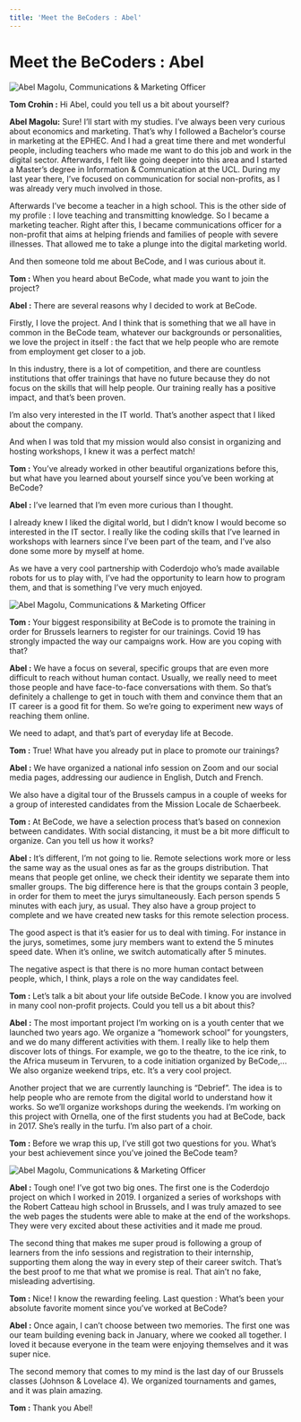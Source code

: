 ```yaml
---
title: 'Meet the BeCoders : Abel'
---
```


 # Meet the BeCoders : Abel
 
 ![Abel Magolu, Communications & Marketing Officer](/images/abelmagolu1.png "Abel Magolu, Communications & Marketing Officer")
 
**Tom Crohin :** Hi Abel, could you tell us a bit about yourself?

**Abel Magolu:** Sure! I’ll start with my studies. I’ve always been very curious about economics and marketing. That’s why I followed a Bachelor’s course in marketing at the EPHEC. And I had a great time there and met wonderful people, including teachers who made me want to do this job and work in the digital sector. Afterwards, I felt like going deeper into this area and I started a Master’s degree in Information & Communication at the UCL. During my last year there, I’ve focused on communication for social non-profits, as I was already very much involved in those. 

Afterwards I’ve become a teacher in a high school. This is the other side of my profile : I love teaching and transmitting knowledge. So I became a marketing teacher. Right after this, I became communications officer for a non-profit that aims at helping friends and families of people with severe illnesses. That allowed me to take a plunge into the digital marketing world. 

And then someone told me about BeCode, and I was curious about it. 

**Tom :** When you heard about BeCode, what made you want to join the project?

**Abel :** There are several reasons why I decided to work at BeCode. 

Firstly, I love the project. And I think that is something that we all have in common in the BeCode team, whatever our backgrounds or personalities, we love the project in itself : the fact that we help people who are remote from employment get closer to a job. 

In this industry, there is a lot of competition, and there are countless institutions that offer trainings that have no future because they do not focus on the skills that will help people. Our training really has a positive impact, and that’s been proven. 

I’m also very interested in the IT world. That’s another aspect that I liked about the company. 

And when I was told that my mission would also consist in organizing and hosting workshops, I knew it was a perfect match!

**Tom :** You’ve already worked in other beautiful organizations before this, but what have you learned about yourself since you’ve been working at BeCode?

**Abel :** I’ve learned that I’m even more curious than I thought. 

I already knew I liked the digital world, but I didn’t know I would become so interested in the IT sector. I really like the coding skills that I’ve learned in workshops with learners since I’ve been part of the team, and I’ve also done some more by myself at home. 

As we have a very cool partnership with Coderdojo who’s made available robots for us to play with, I’ve had the opportunity to learn how to program them, and that is something I’ve very much enjoyed. 

![Abel Magolu, Communications & Marketing Officer](/images/abelmagolu2.png "Abel Magolu, Communications & Marketing Officer")

**Tom :** Your biggest responsibility at BeCode is to promote the training in order for Brussels learners to register for our trainings. Covid 19 has strongly impacted the way our campaigns work. How are you coping with that?

**Abel :** We have a focus on several, specific groups that are even more difficult to reach without human contact. Usually, we really need to meet those people and have face-to-face conversations with them. So that’s definitely a challenge to get in touch with them and convince them that an IT career is a good fit for them. So we’re going to experiment new ways of reaching them online.

We need to adapt, and that’s part of everyday life at Becode.

**Tom :** True! What have you already put in place to promote our trainings?

**Abel :** We have organized a national info session on Zoom and our social media pages, addressing our audience in English, Dutch and French. 

We also have a digital tour of the Brussels campus in a couple of weeks for a group of interested candidates from the Mission Locale de Schaerbeek. 

**Tom :** At BeCode, we have a selection process that’s based on connexion between candidates. With social distancing, it must be a bit more difficult to organize. Can you tell us how it works?

**Abel :** It’s different, I’m not going to lie. Remote selections work more or less the same way as the usual ones as far as the groups distribution. That means that people get online, we check their identity we separate them into smaller groups. The big difference here is that the groups contain 3 people, in order for them to meet the jurys simultaneously. Each person spends 5 minutes with each jury, as usual. They also have a group project to complete and we have created new tasks for this remote selection process. 

The good aspect is that it’s easier for us to deal with timing. For instance in the jurys, sometimes, some jury members want to extend the 5 minutes speed date. When it’s online, we switch automatically after 5 minutes. 

The negative aspect is that there is no more human contact between people, which, I think, plays a role on the way candidates feel. 

**Tom :** Let’s talk a bit about your life outside BeCode. I know you are involved in many cool non-profit projects. Could you tell us a bit about this?

**Abel :** The most important project I’m working on is a youth center that we launched two years ago. We organize a “homework school” for youngsters, and we do many different activities with them. I really like to help them discover lots of things. For example, we go to the theatre, to the ice rink, to the Africa museum in Tervuren, to a code initiation organized by BeCode,... We also organize weekend trips, etc. It’s a very cool project. 

Another project that we are currently launching is “Debrief”. The idea is to help people who are remote from the digital world to understand how it works. So we’ll organize workshops during the weekends. I’m working on this project with Ornella, one of the first students you had at BeCode, back in 2017. She’s really in the turfu. I’m also part of a choir. 

**Tom :** Before we wrap this up, I’ve still got two questions for you. What’s your best achievement since you’ve joined the BeCode team?

![Abel Magolu, Communications & Marketing Officer](/images/abelmagolu3.png "Abel Magolu, Communications & Marketing Officer")

**Abel :** Tough one! I’ve got two big ones. The first one is the Coderdojo project on which I worked in 2019. I organized a series of workshops with the Robert Catteau high school in Brussels, and I was truly amazed to see the web pages the students were able to make at the end of the workshops. They were very excited about these activities and it made me proud. 

The second thing that makes me super proud is following a group of learners from the info sessions and registration to their internship, supporting them along the way in every step of their career switch. That’s the best proof to me that what we promise is real. That ain’t no fake, misleading advertising. 

**Tom :** Nice! I know the rewarding feeling. Last question : What’s been your absolute favorite moment since you’ve worked at BeCode?

**Abel :** Once again, I can’t choose between two memories. The first one was our team building evening back in January, where we cooked all together. I loved it because everyone in the team were enjoying themselves and it was super nice. 

The second memory that comes to my mind is the last day of our Brussels classes (Johnson & Lovelace 4). We organized tournaments and games, and it was plain amazing. 

**Tom :** Thank you Abel!
